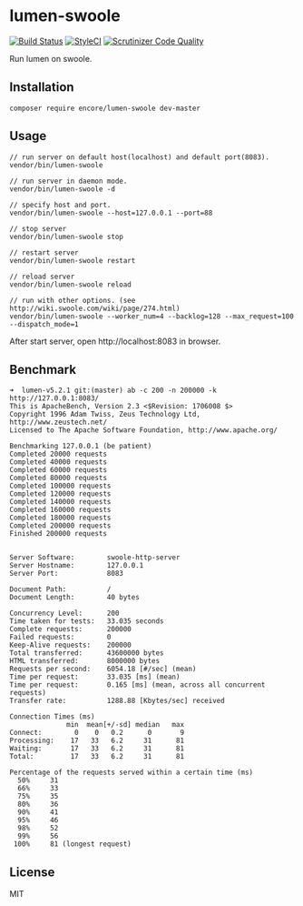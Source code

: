 # lumen-swoole

[![Build Status](https://travis-ci.org/z-song/lumen-swoole.svg?branch=master)](https://travis-ci.org/z-song/lumen-swoole)
[![StyleCI](https://styleci.io/repos/65545581/shield)](https://styleci.io/repos/65545581)
[![Scrutinizer Code Quality](https://scrutinizer-ci.com/g/z-song/lumen-swoole/badges/quality-score.png?b=master)](https://scrutinizer-ci.com/g/z-song/lumen-swoole/?branch=master)

Run lumen on swoole.

## Installation

```
composer require encore/lumen-swoole dev-master
```

## Usage

```
// run server on default host(localhost) and default port(8083).
vendor/bin/lumen-swoole

// run server in daemon mode.
vendor/bin/lumen-swoole -d

// specify host and port.
vendor/bin/lumen-swoole --host=127.0.0.1 --port=88

// stop server
vendor/bin/lumen-swoole stop

// restart server
vendor/bin/lumen-swoole restart

// reload server
vendor/bin/lumen-swoole reload

// run with other options. (see http://wiki.swoole.com/wiki/page/274.html)
vendor/bin/lumen-swoole --worker_num=4 --backlog=128 --max_request=100 --dispatch_mode=1
```

After start server, open http://localhost:8083 in browser.

## Benchmark

```
➜  lumen-v5.2.1 git:(master) ab -c 200 -n 200000 -k http://127.0.0.1:8083/
This is ApacheBench, Version 2.3 <$Revision: 1706008 $>
Copyright 1996 Adam Twiss, Zeus Technology Ltd, http://www.zeustech.net/
Licensed to The Apache Software Foundation, http://www.apache.org/

Benchmarking 127.0.0.1 (be patient)
Completed 20000 requests
Completed 40000 requests
Completed 60000 requests
Completed 80000 requests
Completed 100000 requests
Completed 120000 requests
Completed 140000 requests
Completed 160000 requests
Completed 180000 requests
Completed 200000 requests
Finished 200000 requests


Server Software:        swoole-http-server
Server Hostname:        127.0.0.1
Server Port:            8083

Document Path:          /
Document Length:        40 bytes

Concurrency Level:      200
Time taken for tests:   33.035 seconds
Complete requests:      200000
Failed requests:        0
Keep-Alive requests:    200000
Total transferred:      43600000 bytes
HTML transferred:       8000000 bytes
Requests per second:    6054.18 [#/sec] (mean)
Time per request:       33.035 [ms] (mean)
Time per request:       0.165 [ms] (mean, across all concurrent requests)
Transfer rate:          1288.88 [Kbytes/sec] received

Connection Times (ms)
              min  mean[+/-sd] median   max
Connect:        0    0   0.2      0       9
Processing:    17   33   6.2     31      81
Waiting:       17   33   6.2     31      81
Total:         17   33   6.2     31      81

Percentage of the requests served within a certain time (ms)
  50%     31
  66%     33
  75%     35
  80%     36
  90%     41
  95%     46
  98%     52
  99%     56
 100%     81 (longest request)

```

## License

MIT